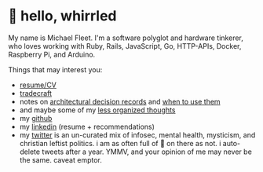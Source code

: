 # 👋 hello, whirrled


My name is Michael Fleet. I'm a software polyglot and hardware tinkerer, who loves working with Ruby, Rails, JavaScript, Go, HTTP-APIs, Docker, Raspberry Pi, and Arduino.

Things that may interest you:

- [resume/CV](cv/)
- [tradecraft](tradecraft/README.md)
- notes on [architectural decision records](tradecraft/architectural-decision-records.md) and [when to use them](tradecraft/flowchart.md)
- and maybe some of my [less organized thoughts](scratchpad/README.md)
- my [github](https://github.com/f1337)
- my [linkedin](https://linkedin.com/in/f1337) (resume + recommendations)
- my [twitter](https://twitter.com/mrf1337) is an un-curated mix of infosec, mental health, mysticism, and christian leftist politics. i am as often full of 💩 on there as not. i auto-delete tweets after a year. YMMV, and your opinion of me may never be the same. caveat emptor.

<!--stackedit_data:
eyJoaXN0b3J5IjpbLTY0NzgyOTcxMiwxODkwMTQ0MTQ4LDEyMz
UyMzM1MzIsOTMwMjkxMzI3LC0xODIxMDYzMzMsNjA1ODQ2ODMx
LC05MTU4Mzc2MjksLTI1NzAyNjcyNCwtMTkxOTg2MDEzNiwyND
I2NTg4OTRdfQ==
-->
